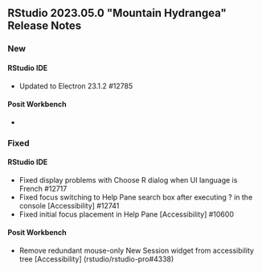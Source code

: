 
## RStudio 2023.05.0 "Mountain Hydrangea" Release Notes

### New

#### RStudio IDE
- Updated to Electron 23.1.2 #12785

#### Posit Workbench
- 

### Fixed

#### RStudio IDE
- Fixed display problems with Choose R dialog when UI language is French #12717
- Fixed focus switching to Help Pane search box after executing ? in the console [Accessibility] #12741
- Fixed initial focus placement in Help Pane [Accessibility] #10600

#### Posit Workbench
- Remove redundant mouse-only New Session widget from accessibility tree [Accessibility] (rstudio/rstudio-pro#4338)
 
